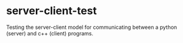 # server-client-test
Testing the server-client model for communicating between a python (server) and c++ (client) programs.
